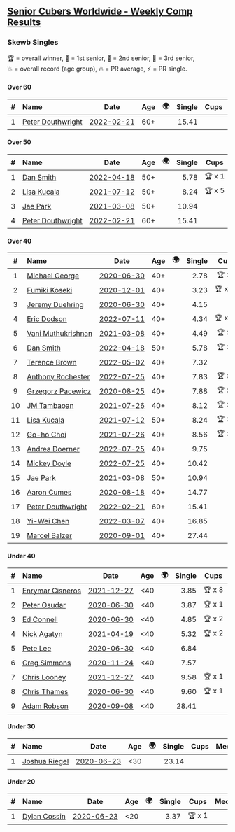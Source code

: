 <style>table {white-space: nowrap;}</style>
<link rel="stylesheet" type="text/css" href="/scw-comp/css/flags.css" />

## [Senior Cubers Worldwide - Weekly Comp Results](/scw-comp/results/)
### Skewb Singles

<span style="white-space: nowrap;">🏆 = overall winner</span>, <span style="white-space: nowrap;">🥇 = 1st senior</span>, <span style="white-space: nowrap;">🥈 = 2nd senior</span>, <span style="white-space: nowrap;">🥉 = 3rd senior</span>, <span style="white-space: nowrap;">💥 = overall record (age group)</span>, <span style="white-space: nowrap;">🔥 = PR average</span>, <span style="white-space: nowrap;">⚡ = PR single</span>.

#### Over 60

| # | Name | Date | Age | 🌍 | Single | Cups | Medals | Achievements | Video |
| :--: | :-- | :--: | :--: | :--: | --: | :--: | :-- | :-- | :-- |
| 1 | [Peter Douthwright](../../persons/peter_douthwright/skewb.md) | [2022-02-21](../../results/2022-02-21/skewb.md) | 60+ | <i class="flag flag-CA" /> | 15.41 |  |  | 💥 x 1, 🔥 x 1, ⚡ x 1 | [Desktop](https://www.facebook.com/622712395/videos/pcb.2888932434585988/1362527270930059) / [Mobile](https://m.facebook.com/622712395/videos/pcb.2888932434585988/1362527270930059) |

#### Over 50

| # | Name | Date | Age | 🌍 | Single | Cups | Medals | Achievements | Video |
| :--: | :-- | :--: | :--: | :--: | --: | :--: | :-- | :-- | :-- |
| 1 | [Dan Smith](../../persons/dan_smith/skewb.md) | [2022-04-18](../../results/2022-04-18/skewb.md) | 50+ | <i class="flag flag-US" /> | 5.78 | 🏆 x 1 | 🥇 x 1, 🥈 x 5, 🥉 x 4 | 💥 x 1, 🔥 x 5, ⚡ x 3 | [Desktop](https://www.facebook.com/events/566110581332467/permalink/570053347604857) / [Mobile](https://m.facebook.com/events/566110581332467?view=permalink&id=570053347604857) |
| 2 | [Lisa Kucala](../../persons/lisa_kucala/skewb.md) | [2021-07-12](../../results/2021-07-12/skewb.md) | 50+ | <i class="flag flag-US" /> | 8.24 | 🏆 x 5 | 🥇 x 7, 🥈 x 5, 🥉 x 4 | 💥 x 6, 🔥 x 6, ⚡ x 4 | [Desktop](https://www.facebook.com/events/853178815336395/permalink/860042934649983) / [Mobile](https://m.facebook.com/events/853178815336395?view=permalink&id=860042934649983) |
| 3 | [Jae Park](../../persons/jae_park/skewb.md) | [2021-03-08](../../results/2021-03-08/skewb.md) | 50+ | <i class="flag flag-US" /> | 10.94 |  | 🥇 x 1, 🥈 x 9 | 💥 x 4, 🔥 x 6, ⚡ x 6 | [Desktop](https://www.facebook.com/events/430030294875923/permalink/436985344180418) / [Mobile](https://m.facebook.com/events/430030294875923?view=permalink&id=436985344180418) |
| 4 | [Peter Douthwright](../../persons/peter_douthwright/skewb.md) | [2022-02-21](../../results/2022-02-21/skewb.md) | 60+ | <i class="flag flag-CA" /> | 15.41 |  |  | 💥 x 1, 🔥 x 1, ⚡ x 1 | [Desktop](https://www.facebook.com/622712395/videos/pcb.2888932434585988/1362527270930059) / [Mobile](https://m.facebook.com/622712395/videos/pcb.2888932434585988/1362527270930059) |

#### Over 40

| # | Name | Date | Age | 🌍 | Single | Cups | Medals | Achievements | Video |
| :--: | :-- | :--: | :--: | :--: | --: | :--: | :-- | :-- | :-- |
| 1 | [Michael George](../../persons/michael_george/skewb.md) | [2020-06-30](../../results/2020-06-30/skewb.md) | 40+ | <i class="flag flag-GB" /> | 2.78 | 🏆 x 8 | 🥇 x 10 | 💥 x 4, 🔥 x 3, ⚡ x 2 | [Desktop](https://www.facebook.com/events/1716512181834525/permalink/1717709441714799) / [Mobile](https://m.facebook.com/events/1716512181834525?view=permalink&id=1717709441714799) |
| 2 | [Fumiki Koseki](../../persons/fumiki_koseki/skewb.md) | [2020-12-01](../../results/2020-12-01/skewb.md) | 40+ | <i class="flag flag-JP" /> | 3.23 | 🏆 x 24 | 🥇 x 24 | 💥 x 6, 🔥 x 6, ⚡ x 4 | [Desktop](https://www.facebook.com/events/714027339539738/permalink/718660842409721) / [Mobile](https://m.facebook.com/events/714027339539738?view=permalink&id=718660842409721) |
| 3 | [Jeremy Duehring](../../persons/jeremy_duehring/skewb.md) | [2020-06-30](../../results/2020-06-30/skewb.md) | 40+ | <i class="flag flag-US" /> | 4.15 |  | 🥈 x 1 | 🔥 x 1, ⚡ x 1 | [Desktop](https://www.facebook.com/jeremy.duehring/videos/10160203751947846) / [Mobile](https://m.facebook.com/jeremy.duehring/videos/10160203751947846) |
| 4 | [Eric Dodson](../../persons/eric_dodson/skewb.md) | [2022-07-11](../../results/2022-07-11/skewb.md) | 40+ | <i class="flag flag-US" /> | 4.34 | 🏆 x 10 | 🥇 x 12, 🥈 x 1, 🥉 x 1 | 🔥 x 6, ⚡ x 4 | [Desktop](https://www.facebook.com/events/1077792383124606/permalink/1082407352663109) / [Mobile](https://m.facebook.com/events/1077792383124606?view=permalink&id=1082407352663109) |
| 5 | [Vani Muthukrishnan](../../persons/vani_muthukrishnan/skewb.md) | [2021-03-08](../../results/2021-03-08/skewb.md) | 40+ | <i class="flag flag-IN" /> | 4.49 | 🏆 x 2 | 🥇 x 2, 🥈 x 1 | 🔥 x 3, ⚡ x 3 | [Desktop](https://www.facebook.com/events/430030294875923/permalink/435828854296067) / [Mobile](https://m.facebook.com/events/430030294875923?view=permalink&id=435828854296067) |
| 6 | [Dan Smith](../../persons/dan_smith/skewb.md) | [2022-04-18](../../results/2022-04-18/skewb.md) | 50+ | <i class="flag flag-US" /> | 5.78 | 🏆 x 1 | 🥇 x 1, 🥈 x 5, 🥉 x 4 | 💥 x 1, 🔥 x 5, ⚡ x 3 | [Desktop](https://www.facebook.com/events/566110581332467/permalink/570053347604857) / [Mobile](https://m.facebook.com/events/566110581332467?view=permalink&id=570053347604857) |
| 7 | [Terence Brown](../../persons/terence_brown/skewb.md) | [2022-05-02](../../results/2022-05-02/skewb.md) | 40+ | <i class="flag flag-NZ" /> | 7.32 |  | 🥈 x 2 | 🔥 x 1, ⚡ x 2 | [Desktop](https://www.facebook.com/events/3199116787026413/permalink/3209085612696197) / [Mobile](https://m.facebook.com/events/3199116787026413?view=permalink&id=3209085612696197) |
| 8 | [Anthony Rochester](../../persons/anthony_rochester/skewb.md) | [2022-07-25](../../results/2022-07-25/skewb.md) | 40+ | <i class="flag flag-AU" /> | 7.83 | 🏆 x 2 | 🥇 x 4, 🥈 x 3 | 🔥 x 5, ⚡ x 5 | [Desktop](https://www.facebook.com/events/587016656266234/permalink/590926939208539) / [Mobile](https://m.facebook.com/events/587016656266234?view=permalink&id=590926939208539) |
| 9 | [Grzegorz Pacewicz](../../persons/grzegorz_pacewicz/skewb.md) | [2020-08-25](../../results/2020-08-25/skewb.md) | 40+ | <i class="flag flag-PL" /> | 7.88 | 🏆 x 1 | 🥇 x 1 | 🔥 x 1, ⚡ x 1 | [Desktop](https://www.facebook.com/events/335350317875490/permalink/340431677367354) / [Mobile](https://m.facebook.com/events/335350317875490?view=permalink&id=340431677367354) |
| 10 | [JM Tambaoan](../../persons/jm_tambaoan/skewb.md) | [2021-07-26](../../results/2021-07-26/skewb.md) | 40+ | <i class="flag flag-PH" /> | 8.12 | 🏆 x 4 | 🥇 x 5, 🥈 x 8, 🥉 x 3 | 🔥 x 6, ⚡ x 5 | [Desktop](https://www.facebook.com/events/5895704557137692/permalink/5959936100714537) / [Mobile](https://m.facebook.com/events/5895704557137692?view=permalink&id=5959936100714537) |
| 11 | [Lisa Kucala](../../persons/lisa_kucala/skewb.md) | [2021-07-12](../../results/2021-07-12/skewb.md) | 50+ | <i class="flag flag-US" /> | 8.24 | 🏆 x 5 | 🥇 x 7, 🥈 x 5, 🥉 x 4 | 💥 x 6, 🔥 x 6, ⚡ x 4 | [Desktop](https://www.facebook.com/events/853178815336395/permalink/860042934649983) / [Mobile](https://m.facebook.com/events/853178815336395?view=permalink&id=860042934649983) |
| 12 | [Go-ho Choi](../../persons/go_ho_choi/skewb.md) | [2021-07-26](../../results/2021-07-26/skewb.md) | 40+ | <i class="flag flag-KR" /> | 8.56 | 🏆 x 1 | 🥇 x 1 | 🔥 x 1, ⚡ x 1 | [Desktop](https://www.facebook.com/events/5895704557137692/permalink/5963588683682612) / [Mobile](https://m.facebook.com/events/5895704557137692?view=permalink&id=5963588683682612) |
| 13 | [Andrea Doerner](../../persons/andrea_doerner/skewb.md) | [2022-07-25](../../results/2022-07-25/skewb.md) | 40+ | | 9.75 |  | 🥇 x 1 | 🔥 x 1, ⚡ x 1 | [Desktop](https://www.facebook.com/andrea.doerner.146/videos/402257371775203) / [Mobile](https://m.facebook.com/andrea.doerner.146/videos/402257371775203) |
| 14 | [Mickey Doyle](../../persons/mickey_doyle/skewb.md) | [2022-07-25](../../results/2022-07-25/skewb.md) | 40+ | <i class="flag flag-US" /> | 10.42 |  | 🥈 x 1, 🥉 x 3 | 🔥 x 3, ⚡ x 4 | [Desktop](https://www.facebook.com/events/587016656266234/permalink/595595532075013) / [Mobile](https://m.facebook.com/events/587016656266234?view=permalink&id=595595532075013) |
| 15 | [Jae Park](../../persons/jae_park/skewb.md) | [2021-03-08](../../results/2021-03-08/skewb.md) | 50+ | <i class="flag flag-US" /> | 10.94 |  | 🥇 x 1, 🥈 x 9 | 💥 x 4, 🔥 x 6, ⚡ x 6 | [Desktop](https://www.facebook.com/events/430030294875923/permalink/436985344180418) / [Mobile](https://m.facebook.com/events/430030294875923?view=permalink&id=436985344180418) |
| 16 | [Aaron Cumes](../../persons/aaron_cumes/skewb.md) | [2020-08-18](../../results/2020-08-18/skewb.md) | 40+ | <i class="flag flag-GB" /> | 14.77 |  | 🥈 x 4 | 🔥 x 4, ⚡ x 2 | [Desktop](https://www.facebook.com/events/940960439648894/permalink/941539536257651) / [Mobile](https://m.facebook.com/events/940960439648894?view=permalink&id=941539536257651) |
| 17 | [Peter Douthwright](../../persons/peter_douthwright/skewb.md) | [2022-02-21](../../results/2022-02-21/skewb.md) | 60+ | <i class="flag flag-CA" /> | 15.41 |  |  | 💥 x 1, 🔥 x 1, ⚡ x 1 | [Desktop](https://www.facebook.com/622712395/videos/pcb.2888932434585988/1362527270930059) / [Mobile](https://m.facebook.com/622712395/videos/pcb.2888932434585988/1362527270930059) |
| 18 | [Yi-Wei Chen](../../persons/yi_wei_chen/skewb.md) | [2022-03-07](../../results/2022-03-07/skewb.md) | 40+ | <i class="flag flag-TW" /> | 16.85 |  | 🥉 x 1 | 🔥 x 1, ⚡ x 1 | [Desktop](https://www.facebook.com/events/492851219083428/permalink/498701758498374) / [Mobile](https://m.facebook.com/events/492851219083428?view=permalink&id=498701758498374) |
| 19 | [Marcel Balzer](../../persons/marcel_balzer/skewb.md) | [2020-09-01](../../results/2020-09-01/skewb.md) | 40+ | <i class="flag flag-DE" /> | 27.44 |  | 🥈 x 2, 🥉 x 1 | 🔥 x 3, ⚡ x 1 | [Desktop](https://www.facebook.com/marcel.balzer.9216/videos/10160386343317516) / [Mobile](https://m.facebook.com/marcel.balzer.9216/videos/10160386343317516) |

#### Under 40

| # | Name | Date | Age | 🌍 | Single | Cups | Medals | Achievements | Video |
| :--: | :-- | :--: | :--: | :--: | --: | :--: | :-- | :-- | :-- |
| 1 | [Enrymar Cisneros](../../persons/enrymar_cisneros/skewb.md) | [2021-12-27](../../results/2021-12-27/skewb.md) | <40 | <i class="flag flag-VE" /> | 3.85 | 🏆 x 8 |  | 🔥 x 3, ⚡ x 5 | [Desktop](https://www.facebook.com/events/1083505512394794/permalink/1091524834926195) / [Mobile](https://m.facebook.com/events/1083505512394794?view=permalink&id=1091524834926195) |
| 2 | [Peter Osudar](../../persons/peter_osudar/skewb.md) | [2020-06-30](../../results/2020-06-30/skewb.md) | <40 | <i class="flag flag-CA" /> | 3.87 | 🏆 x 1 |  | 🔥 x 1, ⚡ x 1 | [Desktop](https://www.facebook.com/events/1716512181834525/permalink/1716706685148408) / [Mobile](https://m.facebook.com/events/1716512181834525?view=permalink&id=1716706685148408) |
| 3 | [Ed Connell](../../persons/ed_connell/skewb.md) | [2020-06-30](../../results/2020-06-30/skewb.md) | <40 | <i class="flag flag-IE" /> | 4.85 | 🏆 x 2 |  | 🔥 x 3, ⚡ x 3 | [Desktop](https://www.facebook.com/events/1716512181834525/permalink/1720525514766525) / [Mobile](https://m.facebook.com/events/1716512181834525?view=permalink&id=1720525514766525) |
| 4 | [Nick Agatyn](../../persons/nick_agatyn/skewb.md) | [2021-04-19](../../results/2021-04-19/skewb.md) | <40 | <i class="flag flag-AU" /> | 5.32 | 🏆 x 2 |  | 🔥 x 3, ⚡ x 3 | [Desktop](https://www.facebook.com/757743227/videos/10161208448793228) / [Mobile](https://m.facebook.com/757743227/videos/10161208448793228) |
| 5 | [Pete Lee](../../persons/pete_lee/skewb.md) | [2020-06-30](../../results/2020-06-30/skewb.md) | <40 | <i class="flag flag-GB" /> | 6.84 |  |  | 🔥 x 2, ⚡ x 3 | [Desktop](https://www.facebook.com/events/1716512181834525/permalink/1720808974738179) / [Mobile](https://m.facebook.com/events/1716512181834525?view=permalink&id=1720808974738179) |
| 6 | [Greg Simmons](../../persons/greg_simmons/skewb.md) | [2020-11-24](../../results/2020-11-24/skewb.md) | <40 | <i class="flag flag-GB" /> | 7.57 |  |  | 🔥 x 1, ⚡ x 1 | [Desktop](https://www.facebook.com/events/422848532078775/permalink/426964571667171) / [Mobile](https://m.facebook.com/events/422848532078775?view=permalink&id=426964571667171) |
| 7 | [Chris Looney](../../persons/chris_looney/skewb.md) | [2021-12-27](../../results/2021-12-27/skewb.md) | <40 | <i class="flag flag-US" /> | 9.58 | 🏆 x 1 |  | 🔥 x 2, ⚡ x 2 | [Desktop](https://www.facebook.com/chris.looney/videos/215359907349421) / [Mobile](https://m.facebook.com/chris.looney/videos/215359907349421) |
| 8 | [Chris Thames](../../persons/chris_thames/skewb.md) | [2020-06-30](../../results/2020-06-30/skewb.md) | <40 | <i class="flag flag-US" /> | 9.60 | 🏆 x 1 |  | 🔥 x 4, ⚡ x 2 | [Desktop](https://www.facebook.com/events/1716512181834525/permalink/1718574104961666) / [Mobile](https://m.facebook.com/events/1716512181834525?view=permalink&id=1718574104961666) |
| 9 | [Adam Robson](../../persons/adam_robson/skewb.md) | [2020-09-08](../../results/2020-09-08/skewb.md) | <40 | <i class="flag flag-GB" /> | 28.41 |  |  | 🔥 x 1, ⚡ x 1 | [Desktop](https://www.facebook.com/100005428097972/videos/1461191737405082) / [Mobile](https://m.facebook.com/100005428097972/videos/1461191737405082) |

#### Under 30

| # | Name | Date | Age | 🌍 | Single | Cups | Medals | Achievements | Video |
| :--: | :-- | :--: | :--: | :--: | --: | :--: | :-- | :-- | :-- |
| 1 | [Joshua Riegel](../../persons/joshua_riegel/skewb.md) | [2020-06-23](../../results/2020-06-23/skewb.md) | <30 | <i class="flag flag-US" /> | 23.14 |  |  | 🔥 x 1, ⚡ x 1 | [Desktop](https://www.facebook.com/events/1618516681636159/permalink/1623941544427006) / [Mobile](https://m.facebook.com/events/1618516681636159?view=permalink&id=1623941544427006) |

#### Under 20

| # | Name | Date | Age | 🌍 | Single | Cups | Medals | Achievements | Video |
| :--: | :-- | :--: | :--: | :--: | --: | :--: | :-- | :-- | :-- |
| 1 | [Dylan Cossin](../../persons/dylan_cossin/skewb.md) | [2020-06-23](../../results/2020-06-23/skewb.md) | <20 | <i class="flag flag-US" /> | 3.37 | 🏆 x 1 |  | 💥 x 1, 🔥 x 1, ⚡ x 1 | [Desktop](https://www.facebook.com/dylan.andrew1/videos/3097967856954645) / [Mobile](https://m.facebook.com/dylan.andrew1/videos/3097967856954645) |


<!-- Global site tag (gtag.js) - Google Analytics -->
<script async src="https://www.googletagmanager.com/gtag/js?id=UA-86348435-3"></script>
<script>window.dataLayer = window.dataLayer || []; function gtag() {dataLayer.push(arguments);} gtag('js', new Date()); gtag('config', 'UA-86348435-3');</script>
